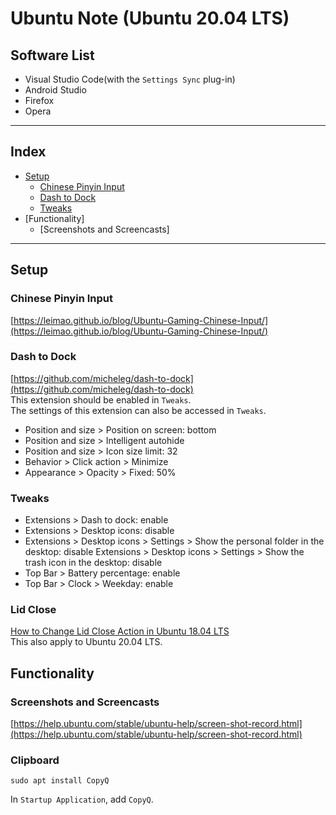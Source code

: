 # Ubuntu Note (Ubuntu 20.04 LTS)

## Software List
* Visual Studio Code(with the `Settings Sync` plug-in)
* Android Studio
* Firefox
* Opera

***

## Index
* [Setup](#setup)
  * [Chinese Pinyin Input](#chinese-pinyin-input)
  * [Dash to Dock](#dash-to-dock)
  * [Tweaks](#tweaks)
* [Functionality]
  * [Screenshots and Screencasts]
***

## Setup
### Chinese Pinyin Input
[https://leimao.github.io/blog/Ubuntu-Gaming-Chinese-Input/](https://leimao.github.io/blog/Ubuntu-Gaming-Chinese-Input/)
### Dash to Dock
[https://github.com/micheleg/dash-to-dock](https://github.com/micheleg/dash-to-dock) </br>
This extension should be enabled in `Tweaks`. </br>
The settings of this extension can also be accessed in `Tweaks`.
* Position and size > Position on screen: bottom
* Position and size > Intelligent autohide
* Position and size > Icon size limit: 32
* Behavior > Click action > Minimize
* Appearance > Opacity > Fixed: 50%
### Tweaks
* Extensions > Dash to dock: enable
* Extensions > Desktop icons: disable
* Extensions > Desktop icons > Settings > Show the personal folder in the desktop: disable
  Extensions > Desktop icons > Settings > Show the trash icon in the desktop: disable
* Top Bar > Battery percentage: enable
* Top Bar > Clock > Weekday: enable
### Lid Close
[How to Change Lid Close Action in Ubuntu 18.04 LTS](https://tipsonubuntu.com/2018/04/28/change-lid-close-action-ubuntu-18-04-lts/) </br>
This also apply to Ubuntu 20.04 LTS.


## Functionality
### Screenshots and Screencasts
[https://help.ubuntu.com/stable/ubuntu-help/screen-shot-record.html](https://help.ubuntu.com/stable/ubuntu-help/screen-shot-record.html)
### Clipboard
```
sudo apt install CopyQ
```
In `Startup Application`, add `CopyQ`. 